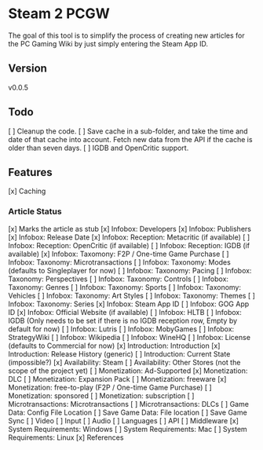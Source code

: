 # Steam 2 PCGW

The goal of this tool is to simplify the process of creating new articles for the PC Gaming Wiki by just simply entering the Steam App ID.

## Version

v0.0.5

## Todo

[ ] Cleanup the code.
[ ] Save cache in a sub-folder, and take the time and date of that cache into account.  Fetch new data from the API if the cache is older than seven days.
[ ] IGDB and OpenCritic support.

## Features

[x] Caching

### Article Status

[x] Marks the article as stub
[x] Infobox: Developers
[x] Infobox: Publishers
[x] Infobox: Release Date
[x] Infobox: Reception: Metacritic (if available)
[ ] Infobox: Reception: OpenCritic (if available)
[ ] Infobox: Reception: IGDB (if available)
[x] Infobox: Taxomony: F2P / One-time Game Purchase
[ ] Infobox: Taxonomy: Microtransactions
[ ] Infobox: Taxonomy: Modes (defaults to Singleplayer for now)
[ ] Infobox: Taxonomy: Pacing
[ ] Infobox: Taxonomy: Perspectives
[ ] Infobox: Taxonomy: Controls
[ ] Infobox: Taxonomy: Genres
[ ] Infobox: Taxonomy: Sports
[ ] Infobox: Taxonomy: Vehicles
[ ] Infobox: Taxonomy: Art Styles
[ ] Infobox: Taxonomy: Themes
[ ] Infobox: Taxonomy: Series
[x] Infobox: Steam App ID
[ ] Infobox: GOG App ID
[x] Infobox: Official Website (if available)
[ ] Infobox: HLTB
[ ] Infobox: IGDB (Only needs to be set if there is no IGDB reception row, Empty by default for now)
[ ] Infobox: Lutris
[ ] Infobox: MobyGames
[ ] Infobox: StrategyWiki
[ ] Infobox: Wikipedia
[ ] Infobox: WineHQ
[ ] Infobox: License (defaults to Commercial for now)
[x] Introduction: Introduction
[x] Introduction: Release History (generic)
[ ] Introduction: Current State (impossible?)
[x] Availability: Steam
[ ] Availability: Other Stores (not the scope of the project yet)
[ ] Monetization: Ad-Supported
[x] Monetization: DLC
[ ] Monetization: Expansion Pack
[ ] Monetization: freeware
[x] Monetization: free-to-play (F2P / One-time Game Purchase)
[ ] Monetization: sponsored
[ ] Monetization: subscription
[ ] Microtransactions: Microtransactions
[ ] Microtransactions: DLCs
[ ] Game Data: Config File Location
[ ] Save Game Data: File location
[ ] Save Game Sync
[ ] Video
[ ] Input
[ ] Audio
[ ] Languages
[ ] API
[ ] Middleware
[x] System Requirements: Windows
[ ] System Requirements: Mac
[ ] System Requirements: Linux
[x] References
